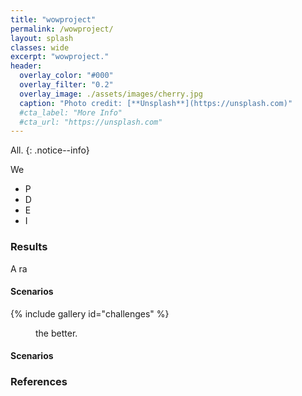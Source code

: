 ```yaml
---
title: "wowproject"
permalink: /wowproject/
layout: splash
classes: wide
excerpt: "wowproject."
header:
  overlay_color: "#000"
  overlay_filter: "0.2"
  overlay_image: ./assets/images/cherry.jpg
  caption: "Photo credit: [**Unsplash**](https://unsplash.com)"
  #cta_label: "More Info"
  #cta_url: "https://unsplash.com"
---
```



All.
{: .notice--info}

We
* P
* D
* E
* I

### **Results**
A ra

#### Scenarios

{% include gallery id="challenges" %}


<figure style="width: 1000px" class="align-center">
  <img src="{{ site.url }}{{ site.baseurl }}/assets/images/hmpl/cherry.jpg " alt="">
  <figcaption>the better.</figcaption>
</figure>

#### Scenarios



### References
